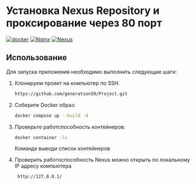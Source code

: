 # Установка Nexus Repository и проксирование через 80 порт
[![docker](https://img.shields.io/badge/-Docker-464646?style=flat-square&logo=docker)](https://www.docker.com/)
[![Nginx](https://img.shields.io/badge/-NGINX-464646?style=flat-square&logo=NGINX)](https://nginx.org/ru/)
[![Nexus](https://img.shields.io/badge/-NEXUS-464646?style=flat-square&logo=NEXUS)](https://www.sonatype.com/products/sonatype-nexus-repository)
## Использование
Для запуска приложения необходимо выполнить следующие шаги:

1. Клонируем проект на компьютер по SSH.
    ```bash
    https://github.com/generation59/Project.git
    ```
2. Соберите Docker образ:
    ```bash
    docker compose up --build -d
    ```
3. Проверьте работспособность контейнеров:
    ```bash
    docker container -ls
    ```
   Команда выводи список контейнеров
   
5. Проверить работоспособность Nexus можно открыть по локальному IP адресу компьютера
   ```bash
    http://127.0.0.1/
   ```
